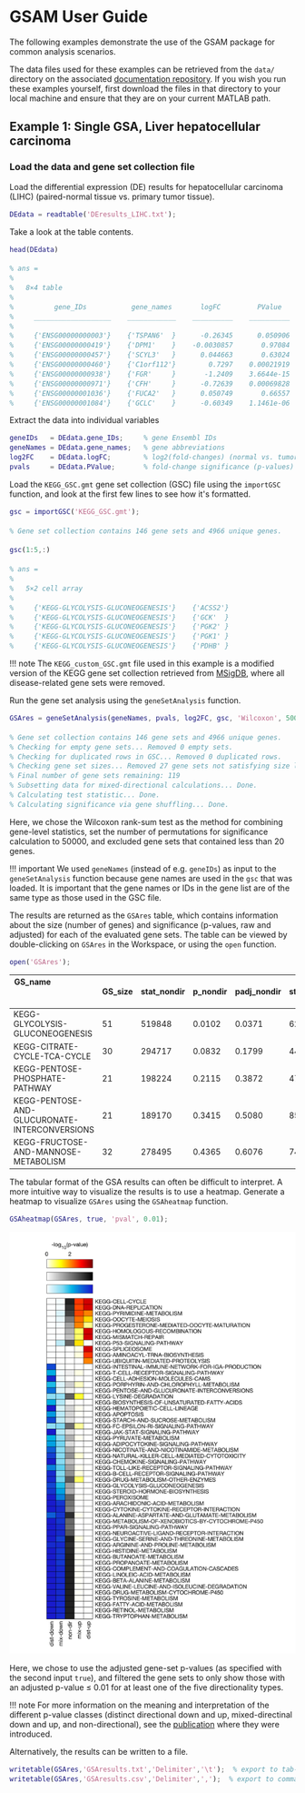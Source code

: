 # GSAM User Guide

The following examples demonstrate the use of the GSAM package for common analysis scenarios.

The data files used for these examples can be retrieved from the `data/` directory on the associated [documentation repository](https://github.com/JonathanRob/GeneSetAnalysisMatlab-doc/tree/master/data). If you wish you run these examples yourself, first download the files in that directory to your local machine and ensure that they are on your current MATLAB path.

## Example 1: Single GSA, Liver hepatocellular carcinoma

### Load the data and gene set collection file

Load the differential expression (DE) results for hepatocellular carcinoma (LIHC) (paired-normal tissue vs. primary tumor tissue).
```matlab
DEdata = readtable('DEresults_LIHC.txt');
```

Take a look at the table contents.
```matlab
head(DEdata)

% ans =
% 
%   8×4 table
% 
%          gene_IDs           gene_names       logFC         PValue  
%     ___________________    ____________    __________    __________
% 
%     {'ENSG00000000003'}    {'TSPAN6'  }      -0.26345      0.050906
%     {'ENSG00000000419'}    {'DPM1'    }    -0.0030857       0.97084
%     {'ENSG00000000457'}    {'SCYL3'   }      0.044663       0.63024
%     {'ENSG00000000460'}    {'C1orf112'}        0.7297    0.00021919
%     {'ENSG00000000938'}    {'FGR'     }       -1.2409    3.6644e-15
%     {'ENSG00000000971'}    {'CFH'     }      -0.72639    0.00069828
%     {'ENSG00000001036'}    {'FUCA2'   }      0.050749       0.66557
%     {'ENSG00000001084'}    {'GCLC'    }      -0.60349    1.1461e-06
```

Extract the data into individual variables
```matlab
geneIDs   = DEdata.gene_IDs;     % gene Ensembl IDs
geneNames = DEdata.gene_names;   % gene abbreviations
log2FC    = DEdata.logFC;        % log2(fold-changes) (normal vs. tumor)
pvals     = DEdata.PValue;       % fold-change significance (p-values)
```

Load the `KEGG_GSC.gmt` gene set collection (GSC) file using the `importGSC` function, and look at the first few lines to see how it's formatted.
```matlab
gsc = importGSC('KEGG_GSC.gmt');

% Gene set collection contains 146 gene sets and 4966 unique genes.

gsc(1:5,:)

% ans =
%
%   5×2 cell array
%
%     {'KEGG-GLYCOLYSIS-GLUCONEOGENESIS'}    {'ACSS2'}
%     {'KEGG-GLYCOLYSIS-GLUCONEOGENESIS'}    {'GCK'  }
%     {'KEGG-GLYCOLYSIS-GLUCONEOGENESIS'}    {'PGK2' }
%     {'KEGG-GLYCOLYSIS-GLUCONEOGENESIS'}    {'PGK1' }
%     {'KEGG-GLYCOLYSIS-GLUCONEOGENESIS'}    {'PDHB' }
```

!!! note
	The `KEGG_custom_GSC.gmt` file used in this example is a modified version of the KEGG gene set collection retrieved from [MSigDB](http://software.broadinstitute.org/gsea/msigdb/genesets.jsp?collection=CP:KEGG), where all disease-related gene sets were removed.

Run the gene set analysis using the `geneSetAnalysis` function.
```matlab
GSAres = geneSetAnalysis(geneNames, pvals, log2FC, gsc, 'Wilcoxon', 50000, [20, Inf]);

% Gene set collection contains 146 gene sets and 4966 unique genes.
% Checking for empty gene sets... Removed 0 empty sets.
% Checking for duplicated rows in GSC... Removed 0 duplicated rows.
% Checking gene set sizes... Removed 27 gene sets not satisfying size limits.
% Final number of gene sets remaining: 119
% Subsetting data for mixed-directional calculations... Done.
% Calculating test statistic... Done.
% Calculating significance via gene shuffling... Done.
```
Here, we chose the Wilcoxon rank-sum test as the method for combining gene-level statistics, set the number of permutations for significance calculation to 50000, and excluded gene sets that contained less than 20 genes.

!!! important
	We used `geneNames` (instead of e.g. `geneIDs`) as input to the `geneSetAnalysis` function because gene names are used in the `gsc` that was loaded. It is important that the gene names or IDs in the gene list are of the same type as those used in the GSC file.



The results are returned as the `GSAres` table, which contains information about the size (number of genes) and significance (p-values, raw and adjusted) for each of the evaluated gene sets. The table can be viewed by double-clicking on `GSAres` in the Workspace, or using the `open` function.
```matlab
open('GSAres');
```

| GS_name &nbsp; &nbsp; &nbsp; &nbsp; &nbsp; &nbsp; &nbsp; &nbsp; &nbsp; &nbsp; &nbsp; &nbsp; &nbsp; &nbsp; &nbsp; &nbsp; &nbsp; &nbsp; &nbsp; &nbsp; &nbsp; &nbsp; &nbsp; &nbsp; &nbsp; &nbsp; &nbsp; &nbsp; &nbsp; &nbsp; &nbsp; &nbsp; &nbsp; &nbsp; &nbsp; &nbsp; &nbsp; &nbsp; | GS_size | stat_nondir | p_nondir | padj_nondir | stat_mixup | p_mixup | padj_mixup | stat_mixdn | p_mixdn | padj_mixdn | stat_distup | p_distup | padj_distup | stat_distdn | p_distdn | padj_distdn |
| ------- | ------- | ------- | ------- | ------- | ------- | ------- | ------- | ------- | ------- | ------- | ------- | ------- | ------- | ------- | ------- | ------- |
| KEGG-GLYCOLYSIS-GLUCONEOGENESIS | 51 | 519848 | 0.0102 | 0.0371 | 62259 | 0.5766 | 0.8788 | 196844 | 0.0018 | 0.0092 | 302878 | 0.9998 | 1 | 571415 | 0.00018 | 0.00067 |
| KEGG-CITRATE-CYCLE-TCA-CYCLE | 30 | 294717 | 0.0832 | 0.1799 | 44790 | 0.3987 | 0.8041 | 101736 | 0.0759 | 0.1966 | 200384 | 0.9817 | 1 | 313906 | 0.0183 | 0.0496 |
| KEGG-PENTOSE-PHOSPHATE-PATHWAY | 21 | 198224 | 0.2115 | 0.3872 | 47870 | 0.2579 | 0.6929 | 51476 | 0.3019 | 0.5239 | 176522 | 0.5622 | 1 | 183481 | 0.4379 | 0.6596 |
| KEGG-PENTOSE-AND-GLUCURONATE-INTERCONVERSIONS | 21 | 189170 | 0.3415 | 0.5080 | 8507 | 0.8360 | 0.9871 | 84792 | 0.2356 | 0.4344 | 103850 | 0.9998 | 1 | 256153 | 0.0002 | 0.0007 |
| KEGG-FRUCTOSE-AND-MANNOSE-METABOLISM | 32 | 278495 | 0.4365 | 0.6076 | 74220 | 0.2803 | 0.6948 | 65609 | 0.6202 | 0.8317 | 283091 | 0.3800 | 1 | 265485 | 0.6201 | 0.8580 |


The tabular format of the GSA results can often be difficult to interpret. A more intuitive way to visualize the results is to use a heatmap. Generate a heatmap to visualize `GSAres` using the `GSAheatmap` function.
```matlab
GSAheatmap(GSAres, true, 'pval', 0.01);
```
![LIHC GSA heatmap](img/GSAheatmap_LIHC.png)

Here, we chose to use the adjusted gene-set p-values (as specified with the second input `true`), and filtered the gene sets to only show those with an adjusted p-value ≤ 0.01 for at least one of the five directionality types.

!!! note
	For more information on the meaning and interpretation of the different p-value classes (distinct directional down and up, mixed-directinal down and up, and non-directional), see the [publication](https://www.ncbi.nlm.nih.gov/pubmed/23444143) where they were introduced. 

Alternatively, the results can be written to a file.
```matlab
writetable(GSAres,'GSAresults.txt','Delimiter','\t');  % export to tab-delimited .txt file
writetable(GSAres,'GSAresults.csv','Delimiter',',');  % export to comma-delimited .csv file
```













